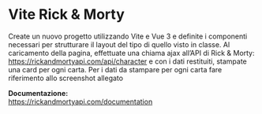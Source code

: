 # Vite Rick & Morty

Create un nuovo progetto utilizzando Vite e Vue 3 e definite i componenti necessari per strutturare il layout del tipo di quello visto in classe.
Al caricamento della pagina, effettuate una chiama ajax all’API di Rick & Morty: https://rickandmortyapi.com/api/character e con i dati restituiti, stampate una card per ogni carta.
Per i dati da stampare per ogni carta fare riferimento allo screenshot allegato

**Documentazione:** <br>
https://rickandmortyapi.com/documentation
